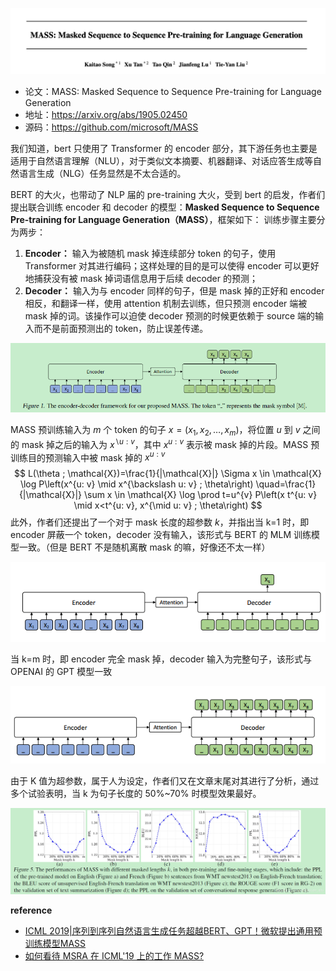 ![](../../../pics/MASS/mass-1.jpeg)

- 论文：MASS: Masked Sequence to Sequence Pre-training for Language Generation
- 地址：https://arxiv.org/abs/1905.02450
- 源码：https://github.com/microsoft/MASS

我们知道，bert 只使用了 Transformer 的 encoder 部分，其下游任务也主要是适用于自然语言理解（NLU），对于类似文本摘要、机器翻译、对话应答生成等自然语言生成（NLG）任务显然是不太合适的。

BERT 的大火，也带动了 NLP 届的 pre-training 大火，受到 bert 的启发，作者们提出联合训练 encoder 和 decoder 的模型：**Masked Sequence to Sequence Pre-training for Language Generation（MASS）**，框架如下：  训练步骤主要分为两步： 

1.  **Encoder：** 输入为被随机 mask 掉连续部分 token 的句子，使用 Transformer 对其进行编码；这样处理的目的是可以使得 encoder 可以更好地捕获没有被 mask 掉词语信息用于后续 decoder 的预测；
2.  **Decoder：** 输入为与 encoder 同样的句子，但是 mask 掉的正好和 encoder 相反，和翻译一样，使用 attention 机制去训练，但只预测 encoder 端被 mask 掉的词。该操作可以迫使 decoder 预测的时候更依赖于 source 端的输入而不是前面预测出的 token，防止误差传递。

![](../../../pics/MASS/mass-2.jpeg)

MASS 预训练输入为 $m$ 个 token 的句子 $x=\left(x_{1}, x_{2}, \ldots, x_{m}\right)$，将位置 $u$ 到 $v$ 之间的 mask 掉之后的输入为 $x^{ \backslash u : v}$，其中 $x^{u : v}$ 表示被 mask 掉的片段。MASS 预训练目的预测输入中被 mask 掉的 $x^{u : v}$
$$
L(\theta ; \mathcal{X})=\frac{1}{|\mathcal{X}|} \Sigma x \in \mathcal{X} \log P\left(x^{u: v} \mid x^{\backslash u: v} ; \theta\right) \quad=\frac{1}{|\mathcal{X}|} \sum x \in \mathcal{X} \log \prod t=u^{v} P\left(x t^{u: v} \mid x<t^{u: v}, x^{\mid u: v} ; \theta\right)
$$
此外，作者们还提出了一个对于 mask 长度的超参数 $k$，并指出当 k=1 时，即 encoder 屏蔽一个 token，decoder 没有输入，该形式与 BERT 的 MLM 训练模型一致。（但是 BERT 不是随机离散 mask 的嘛，好像还不太一样）

![](../../../pics/MASS/mass-3.jpeg)

当 k=m 时，即 encoder 完全 mask 掉，decoder 输入为完整句子，该形式与 OPENAI 的 GPT 模型一致  

![](../../../pics/MASS/mass-4.jpeg)

由于 K 值为超参数，属于人为设定，作者们又在文章末尾对其进行了分析，通过多个试验表明，当 k 为句子长度的 50%~70% 时模型效果最好。 

![](../../../pics/MASS/mass-5.jpeg)

**reference**

- [ICML 2019|序列到序列自然语言生成任务超越BERT、GPT！微软提出通用预训练模型MASS](https://zhuanlan.zhihu.com/p/65346812)
- [如何看待 MSRA 在 ICML'19 上的工作 MASS?](https://www.zhihu.com/question/324019899)


